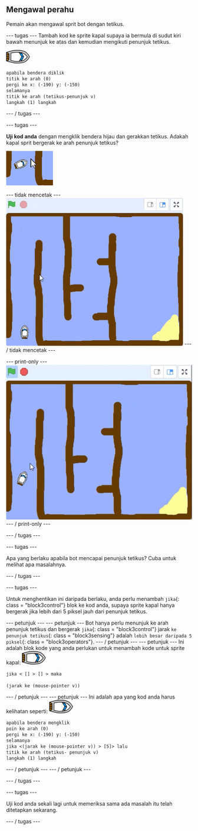 ## Mengawal perahu

Pemain akan mengawal sprit bot dengan tetikus.

\--- tugas \--- Tambah kod ke sprite kapal supaya ia bermula di sudut kiri bawah menunjuk ke atas dan kemudian mengikuti penunjuk tetikus.

![bot-sprite](images/boat_resize.png)

```blocks3
apabila bendera diklik
titik ke arah (0)
pergi ke x: (-190) y: (-150)
selamanya
titik ke arah (tetikus-penunjuk v)
langkah (1) langkah
```

\--- / tugas \---

\--- tugas \---

**Uji kod anda** dengan mengklik bendera hijau dan gerakkan tetikus. Adakah kapal sprit bergerak ke arah penunjuk tetikus?

![tangkapan skrin](images/boat-mouse.png)

\--- tidak mencetak \--- ![screenshot](images/boat-pointer-test-anim.gif) \--- / tidak mencetak \---

\--- print-only \--- ![screenshot](images/boat-pointer-test-anim.png) \--- / print-only \---

\--- / tugas \---

\--- tugas \---

Apa yang berlaku apabila bot mencapai penunjuk tetikus? Cuba untuk melihat apa masalahnya.

\--- / tugas \---

\--- tugas \---

Untuk menghentikan ini daripada berlaku, anda perlu menambah `jika`{: class = "block3control"} blok ke kod anda, supaya sprite kapal hanya bergerak jika lebih dari 5 piksel jauh dari penunjuk tetikus.

\--- petunjuk \--- \--- petunjuk \--- Bot hanya perlu menunjuk ke arah penunjuk tetikus dan bergerak `jika`{: class = "block3control"} jarak `ke penunjuk tetikus`{: class = "block3sensing"} adalah `lebih besar daripada 5 piksel`{: class = "block3operators"}. \--- / petunjuk \--- \--- petunjuk \--- Ini adalah blok kode yang anda perlukan untuk menambah kode untuk sprite kapal: ![bot-sprite](images/boat_resize.png)

```blocks3
jika < [] > [] > maka

(jarak ke (mouse-pointer v))
```

\--- / petunjuk \--- \--- petunjuk \--- Ini adalah apa yang kod anda harus kelihatan seperti: ![bot-sprite](images/boat_resize.png)

```blocks3
apabila bendera mengklik
poin ke arah (0)
pergi ke x: (-190) y: (-150)
selamanya
jika <(jarak ke (mouse-pointer v)) > [5]> lalu
titik ke arah (tetikus- penunjuk v)
langkah (1) langkah
```

\--- / petunjuk \--- \--- / petunjuk \---

\--- / tugas \---

\--- tugas \---

Uji kod anda sekali lagi untuk memeriksa sama ada masalah itu telah ditetapkan sekarang.

\--- / tugas \---